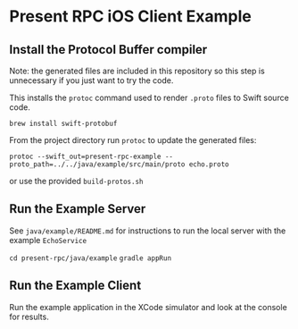 
# Present RPC iOS Client Example

##  Install the Protocol Buffer compiler

Note: the generated files are included in this repository so this step is unnecessary if you just want to try the code.

This installs the `protoc` command used to render `.proto` files to Swift source code.

`brew install swift-protobuf`

From the project directory run `protoc` to update the generated files:

`protoc --swift_out=present-rpc-example --proto_path=../../java/example/src/main/proto echo.proto`

or use the provided `build-protos.sh`


## Run the Example Server

See `java/example/README.md` for instructions to run the local server with the example `EchoService`

`cd present-rpc/java/example`
`gradle appRun`

## Run the Example Client

Run the example application in the XCode simulator and look at the console for results.
